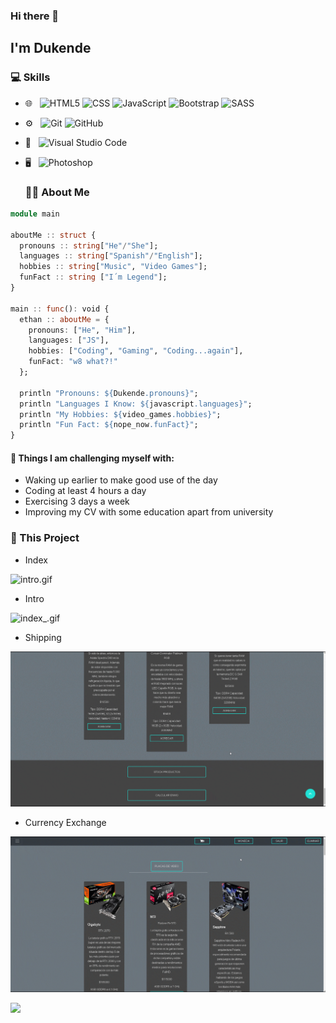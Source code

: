 ### Hi there 👋<h2> I'm Dukende</h2>

<h3> 💻 Skills </h3>
 
- 🌐 &nbsp;
  ![HTML5](https://img.shields.io/badge/-HTML5-333333?style=flat&logo=HTML5)
  ![CSS](https://img.shields.io/badge/-CSS-333333?style=flat&logo=CSS3&logoColor=1572B6)
  ![JavaScript](https://img.shields.io/badge/-JavaScript-333333?style=flat&logo=javascript)
  ![Bootstrap](https://img.shields.io/badge/-Bootstrap-333333?style=flat&logo=bootstrap&logoColor=563D7C)
  ![SASS](https://img.shields.io/badge/-Sass-cc6699?style=flat&logo=sass&logoColor=ffffff)
- ⚙️ &nbsp;
  ![Git](https://img.shields.io/badge/-Git-333333?style=flat&logo=git)
  ![GitHub](https://img.shields.io/badge/-GitHub-333333?style=flat&logo=github)
- 🔧 &nbsp;
  ![Visual Studio Code](https://img.shields.io/badge/-Visual%20Studio%20Code-333333?style=flat&logo=visual-studio-code&logoColor=007ACC)
- 🖥 &nbsp;
  ![Photoshop](https://img.shields.io/badge/-Photoshop-333333?style=flat&logo=adobe-photoshop)
  <br/>
  
  <h3> 👨‍💻 About Me </h3>

```julia
module main

aboutMe :: struct {
  pronouns :: string["He"/"She"];
  languages :: string["Spanish"/"English"];
  hobbies :: string["Music", "Video Games"];
  funFact :: string ["I´m Legend"];
}

main :: func(): void {
  ethan :: aboutMe = {
    pronouns: ["He", "Him"],
    languages: ["JS"],
    hobbies: ["Coding", "Gaming", "Coding...again"],
    funFact: "w8 what?!"
  };

  println "Pronouns: ${Dukende.pronouns}";
  println "Languages I Know: ${javascript.languages}";
  println "My Hobbies: ${video_games.hobbies}";
  println "Fun Fact: ${nope_now.funFact}";
}
```
#### :muscle: Things I am challenging myself with:
- Waking up earlier to make good use of the day
- Coding at least 4 hours a day
- Exercising 3 days a week
- Improving my CV with some education apart from university

<h3> 🔭 This Project</h3>

- Index

![intro.gif](https://github.com/Duk3nd3/Tech-Store/blob/master/images/gif_Readme/intro-min.gif)

- Intro

![index_.gif](https://github.com/Duk3nd3/Tech-Store/blob/master/images/gif_Readme/index_-min.gif)

- Shipping 

![shipping.gif](https://github.com/Duk3nd3/Tech-Store/blob/master/images/gif_Readme/shipping-min.gif)

- Currency Exchange

![currency.gif](https://github.com/Duk3nd3/Tech-Store/blob/master/images/gif_Readme/currency-min.gif)

<img src="https://imgur.com/rilHVxA.png"/>
